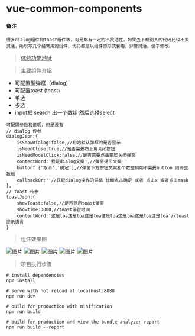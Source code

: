 # vue-common-components
#### 备注
    很多dialog组件和toast组件等，可是都有一定的不灵活性，如果去下载别人的代码比较不太灵活，所以写几个经常用的组件，代码都是以组件的形式套用，非常灵活。便于修改。

> [体验功能地址](http://vue.zeroyh.cn/)

> 主要组件介绍

* 可配置型弹框（dialog)
* 可配置toast (toast)
* 单选
* 多选
* input框 search 出一个数组 然后选择select

```
可配置参数和说明，但是没有
// dialog 传参
dialogJson:{
    isShowDialog:false,//初始默认弹框的是否显示
    isNeedClose:true,//是否需要右上角关闭按钮
    isNeedModelClick:false,//是否需要点击蒙层关闭弹窗
    contentWord:'我是dialog文案',//弹窗提示文案
    buttonT:['取消','确定'],//弹窗下方按钮文案和个数控制如不需要button 则传空数组
    callbackOr:''//获取dialog操作的详情 比如点击确定 或者 点击x 或者点击mask
},
// toast 传参
toastJson:{
    showToast:false,//是否显示toast弹窗
    showtime:3000,//toast停留时间
    contentWord:'这是toa这是toa这是toa这是toa这是toa这是toa这是toa'//toast提示语言
}
```

> 组件效果图

![图片](http://oqt0cgoq9.bkt.clouddn.com/vue-components-muchooer.jpg)
![图片](http://oqt0cgoq9.bkt.clouddn.com/vue-components-dialog.jpg)
![图片](http://oqt0cgoq9.bkt.clouddn.com/vue-components-toast.jpg)
![图片](http://oqt0cgoq9.bkt.clouddn.com/vue-components-chooser.jpg)
![图片](http://oqt0cgoq9.bkt.clouddn.com/vue-components-selections.jpg)


> 项目执行步骤

```
# install dependencies
npm install

# serve with hot reload at localhost:8080
npm run dev

# build for production with minification
npm run build

# build for production and view the bundle analyzer report
npm run build --report
```




